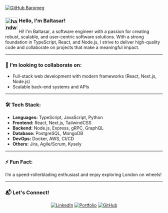 [![GitHub Baromeg](https://img.shields.io/github/followers/Baromeg?label=follow%20me&style=social)](https://github.com/Baromeg)

### <img alt="handwavegif" src="https://user-images.githubusercontent.com/39513876/112366216-8cfe7400-8cfe-11eb-8116-7d3dbae20e97.gif" width='40' align="left"/> Hello, I'm Baltasar!

Hi! I'm Baltasar, a software engineer with a passion for creating robust, scalable, and user-centric software solutions. With a strong foundation in TypeScript, React, and Node.js, I strive to deliver high-quality code and collaborate on projects that make a meaningful impact.

---

### 👯 I’m looking to collaborate on:
- Full-stack web development with modern frameworks (React, Next.js, Node.js)
- Scalable back-end systems and APIs

---

### 🛠️ Tech Stack:
- **Languages:** TypeScript, JavaScript, Python
- **Frontend:** React, Next.js, TailwindCSS
- **Backend:** Node.js, Express, gRPC, GraphQL
- **Database:** PostgreSQL, MongoDB
- **DevOps:** Docker, AWS, CI/CD
- **Others:** Jira, Agile/Scrum, Kysely

---

### ⚡ Fun Fact:
I’m a speed-rollerblading enthusiast and enjoy exploring London on wheels!

---

### 📬 Let's Connect!
<div align="center">
<a href="https://www.linkedin.com/in/baltasar-romero" target="_blank"><img src="https://img.shields.io/badge/LinkedIn-%230077B5.svg?&style=flat-square&logo=linkedin&logoColor=white" alt="LinkedIn"></a>
<a href="https://baltasar.co.uk" target="_blank"><img src="https://img.shields.io/badge/Portfolio-%23FC8621.svg?&style=flat-square&logo=google%20chrome&logoColor=white" alt="Portfolio"></a>
<a href="https://github.com/Baromeg" target="_blank"><img src="https://img.shields.io/badge/GitHub-%23181717.svg?&style=flat-square&logo=github&logoColor=white" alt="GitHub"></a>
</div>

